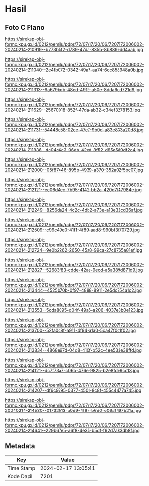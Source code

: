 # Hasil

## Foto C Plano

https://sirekap-obj-formc.kpu.go.id/0212/pemilu/pdpr/72/07/17/20/06/7207172006002-20240214-210919--b773b5f2-d789-47da-835b-8b889edd4aab.jpg

https://sirekap-obj-formc.kpu.go.id/0212/pemilu/pdpr/72/07/17/20/06/7207172006002-20240214-211040--2e4fb072-0342-49a7-aa74-6cc858948a0b.jpg

https://sirekap-obj-formc.kpu.go.id/0212/pemilu/pdpr/72/07/17/20/06/7207172006002-20240214-211313--9a679bdb-48ed-4919-a50e-8dda6dd721d9.jpg

https://sirekap-obj-formc.kpu.go.id/0212/pemilu/pdpr/72/07/17/20/06/7207172006002-20240214-211629--25670018-852f-47da-ab32-c34ef3278153.jpg

https://sirekap-obj-formc.kpu.go.id/0212/pemilu/pdpr/72/07/17/20/06/7207172006002-20240214-211731--54448d58-02ce-47e7-9b0d-a83e833a20d8.jpg

https://sirekap-obj-formc.kpu.go.id/0212/pemilu/pdpr/72/07/17/20/06/7207172006002-20240214-211836--de94c6e3-06db-42ed-8f52-d85a580df2e4.jpg

https://sirekap-obj-formc.kpu.go.id/0212/pemilu/pdpr/72/07/17/20/06/7207172006002-20240214-212000--05f87446-895b-4939-a370-352a02f5bc07.jpg

https://sirekap-obj-formc.kpu.go.id/0212/pemilu/pdpr/72/07/17/20/06/7207172006002-20240214-212121--ec06d4ec-7b95-4142-bb2a-420d7f47984e.jpg

https://sirekap-obj-formc.kpu.go.id/0212/pemilu/pdpr/72/07/17/20/06/7207172006002-20240214-212249--8256da24-4c2c-4db2-a73e-a13e32cd36af.jpg

https://sirekap-obj-formc.kpu.go.id/0212/pemilu/pdpr/72/07/17/20/06/7207172006002-20240214-212509--c99c49e0-41f1-4f89-aad8-990bf3f70729.jpg

https://sirekap-obj-formc.kpu.go.id/0212/pemilu/pdpr/72/07/17/20/06/7207172006002-20240214-212724--9e0b2262-2650-45a8-99ca-27c8765a81ef.jpg

https://sirekap-obj-formc.kpu.go.id/0212/pemilu/pdpr/72/07/17/20/06/7207172006002-20240214-212827--52683f83-cdde-42ae-9ecd-a5a389d871d9.jpg

https://sirekap-obj-formc.kpu.go.id/0212/pemilu/pdpr/72/07/17/20/06/7207172006002-20240214-213444--4525b70b-0f97-4888-8911-2e5dc754a1c2.jpg

https://sirekap-obj-formc.kpu.go.id/0212/pemilu/pdpr/72/07/17/20/06/7207172006002-20240214-213553--5cda8095-d04f-49a6-a206-4037e8b0e123.jpg

https://sirekap-obj-formc.kpu.go.id/0212/pemilu/pdpr/72/07/17/20/06/7207172006002-20240214-213700--52fa0c8f-a911-4f94-a1a0-5ca47f0c1f02.jpg

https://sirekap-obj-formc.kpu.go.id/0212/pemilu/pdpr/72/07/17/20/06/7207172006002-20240214-213834--4868e97d-04d8-410f-b52c-4ee533e38ffd.jpg

https://sirekap-obj-formc.kpu.go.id/0212/pemilu/pdpr/72/07/17/20/06/7207172006002-20240214-214121--dc7f73a7-c06b-476e-9825-b2e8fde9cc13.jpg

https://sirekap-obj-formc.kpu.go.id/0212/pemilu/pdpr/72/07/17/20/06/7207172006002-20240214-214207--df6c9795-0377-4501-8c8f-455c4477a745.jpg

https://sirekap-obj-formc.kpu.go.id/0212/pemilu/pdpr/72/07/17/20/06/7207172006002-20240214-214530--01732513-a0d9-4f67-b6d0-e06a1497b21a.jpg

https://sirekap-obj-formc.kpu.go.id/0212/pemilu/pdpr/72/07/17/20/06/7207172006002-20240214-214641--229b67e5-a6f8-4e35-b5df-f92d7a83db8f.jpg


## Metadata

| Key        | Value               |
| ---------- | ------------------- |
| Time Stamp | 2024-02-17 13:05:41 |
| Kode Dapil | 7201                |



